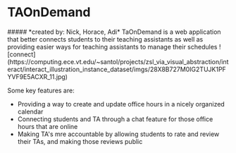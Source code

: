 <h1> TAOnDemand</h1> 
##### *created by: Nick, Horace, Adi*
TaOnDemand is a web application that better connects students to their teaching assistants as well as providing easier ways for teaching assistants to manage their schedules
![connect](https://computing.ece.vt.edu/~santol/projects/zsl_via_visual_abstraction/interact/interact_illustration_instance_dataset/imgs/28X8B727M0IG2TUJK1PFYVF9E5ACXR_11.jpg)

Some key features are:
  * Providing a way to create and update office hours in a nicely organized calendar
  * Connecting students and TA through a chat feature for those office hours that are online
  * Making TA's mre accountable by allowing students to rate and review their TAs, and making those reviews public
  
